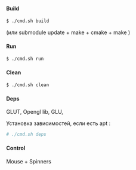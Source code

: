 #### Build

```sh
$ ./cmd.sh build
```
(или submodule update + make + cmake + make )
#### Run

```sh
$ ./cmd.sh run
```
#### Clean

```sh
$ ./cmd.sh clean
```

#### Deps
GLUT, Opengl lib, GLU, 
 
Установка зависимостей, 
если есть apt : 
```sh
# ./cmd.sh deps
```

#### Control

Mouse + Spinners
